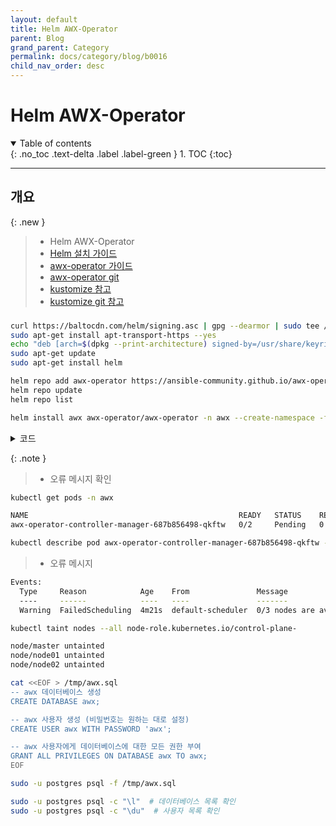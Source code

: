 ```yaml
---
layout: default
title: Helm AWX-Operator
parent: Blog
grand_parent: Category
permalink: docs/category/blog/b0016
child_nav_order: desc
---
```


# Helm AWX-Operator

<details open markdown="block">
  <summary>
    Table of contents
  </summary>
  {: .no_toc .text-delta .label .label-green }
1. TOC
{:toc}
</details>

---

## 개요

{: .new }
> - Helm AWX-Operator
> - [Helm 설치 가이드](https://helm.sh/ko/docs/intro/install/)
> - [awx-operator 가이드](https://ansible.readthedocs.io/projects/awx-operator/en/latest/)
> - [awx-operator git](https://github.com/ansible/awx-operator/blob/devel/docs/installation/basic-install.md)
> - [kustomize 참고](https://kubectl.docs.kubernetes.io/installation/kustomize/binaries/)
> - [kustomize git 참고](https://github.com/kubernetes-sigs/kustomize)

### 

```bash
curl https://baltocdn.com/helm/signing.asc | gpg --dearmor | sudo tee /usr/share/keyrings/helm.gpg > /dev/null
sudo apt-get install apt-transport-https --yes
echo "deb [arch=$(dpkg --print-architecture) signed-by=/usr/share/keyrings/helm.gpg] https://baltocdn.com/helm/stable/debian/ all main" | sudo tee /etc/apt/sources.list.d/helm-stable-debian.list
sudo apt-get update
sudo apt-get install helm
```

```bash
helm repo add awx-operator https://ansible-community.github.io/awx-operator-helm/
helm repo update
helm repo list

helm install awx awx-operator/awx-operator -n awx --create-namespace -f awx.yml
```

<details markdown="block">
  <summary>
    코드
  </summary>
  {: .text-delta .label .label-green }

```bash
mkdir -pv .awx
# Basic Install
LTS_TAG=`curl -s https://api.github.com/repos/ansible/awx-operator/releases/latest | grep tag_name | cut -d '"' -f 4`

tee ~/.awx/kustomization.yaml << EOF
---
apiVersion: kustomize.config.k8s.io/v1beta1
kind: Kustomization
resources:
  # Find the latest tag here: https://github.com/ansible/awx-operator/releases
  - github.com/ansible/awx-operator/config/default?ref=$LTS_TAG
  - awx-server.yaml
# Set the image tags to match the git version from above
images:
  - name: quay.io/ansible/awx-operator
    newTag: $LTS_TAG
# Specify a custom namespace in which to install AWX
namespace: awx
EOF
```

```bash
tee ~/.awx/awx-server.yaml << EOF
---
apiVersion: awx.ansible.com/v1beta1
kind: AWX
metadata:
  name: awx-server
spec:
  service_type: nodeport
  nodeport_port: 30080
EOF
```

</details>

{: .note }
> - 오류 메시지 확인
```bash
kubectl get pods -n awx
```
```bash
NAME                                               READY   STATUS    RESTARTS   AGE
awx-operator-controller-manager-687b856498-qkftw   0/2     Pending   0          30m
```
```bash
kubectl describe pod awx-operator-controller-manager-687b856498-qkftw -n awx
```
> - 오류 메시지
```bash
Events:
  Type     Reason            Age    From               Message
  ----     ------            ----   ----               -------
  Warning  FailedScheduling  4m21s  default-scheduler  0/3 nodes are available: 3 node(s) had untolerated taint {node-role.kubernetes.io/control-plane: }. preemption: 0/3 nodes are available: 3 Preemption is not helpful for scheduling.
```
>
```bash
kubectl taint nodes --all node-role.kubernetes.io/control-plane-
```
```bash
node/master untainted
node/node01 untainted
node/node02 untainted
```

```bash
cat <<EOF > /tmp/awx.sql
-- awx 데이터베이스 생성
CREATE DATABASE awx;

-- awx 사용자 생성 (비밀번호는 원하는 대로 설정)
CREATE USER awx WITH PASSWORD 'awx';

-- awx 사용자에게 데이터베이스에 대한 모든 권한 부여
GRANT ALL PRIVILEGES ON DATABASE awx TO awx;
EOF

sudo -u postgres psql -f /tmp/awx.sql
```

```bash
sudo -u postgres psql -c "\l"  # 데이터베이스 목록 확인
sudo -u postgres psql -c "\du"  # 사용자 목록 확인
```

